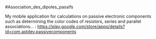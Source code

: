 #Association_des_dipoles_passifs

My mobile application for calculations on passive electronic components such as determining the color codes of resistors, series and parallel associations... : https://play.google.com/store/apps/details?id=com.astdev.passivecomponents
